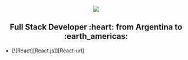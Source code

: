
 <p align="center" width="80%" height="150">
<img src="https://res.cloudinary.com/dvkvyi1dr/image/upload/v1669050211/cv/I_m_Marian_2_1_1_owaq0d.gif" />
 </p>
<h2 align="center">
Full Stack Developer :heart: from Argentina to :earth_americas:
</h2>


* [![React][React.js]][React-url]
<!--

### Hi there 👋
**MarianaSalez/MarianaSalez** is a ✨ _special_ ✨ repository because its `README.md` (this file) appears on your GitHub profile.

Here are some ideas to get you started:

- 🔭 I’m currently working on ...
- 🌱 I’m currently learning ...
- 👯 I’m looking to collaborate on ...
- 🤔 I’m looking for help with ...
- 💬 Ask me about ...
- 📫 How to reach me: ...
- 😄 Pronouns: ...
- ⚡ Fun fact: ...
-->
